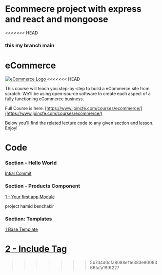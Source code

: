 <h1> Ecommecre project with express and react and mongoose</h1> 
<<<<<<< HEAD
<h3> this my branch main</h3>



# eCommerce

[![eCommerce Logo](https://builtin.com/sites/www.builtin.com/files/styles/og/public/2022-09/ecommerce.png)
](https://www.codingforentrepreneurs.com/courses/ecommerce/)
<<<<<<< HEAD

This course will teach you step-by-step to build a eCommerce site from scratch. We'll be using open-source software to create each aspect of a fully functioning eCommerce business.

Full Course is here: [https://www.joincfe.com/courses/ecommerce/](https://www.joincfe.com/courses/ecommerce/)

Below you'll find the related lecture code to any given section and lesson. Enjoy!


# Code

### Section - Hello World

[Intial Commit](../../tree/0927b316e9cdd8b0db01263b6b429e698d38d57a/)


### Section - Products Component

[1 - Your first app Module](../../tree/ed8ceb52830b762d50bbf44f680255168c6f5530/)


project hamid benchakir


### Section: Templates

[1 Base Template](../../tree/b34bc1692301719be722bb691c1d67df4e98b455/)

[2 - Include Tag](../../tree/12fd4dd9fcd8616b7b71d8c93a60013aa01350d9/)
=======
>>>>>>> 5b7d4d0cfa8098ef1e383e8008366fafa189f227

